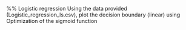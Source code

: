  %% Logistic regression
 Using the data provided (Logistic_regression_ls.csv), plot the decision boundary (linear) using Optimization of the sigmoid function
